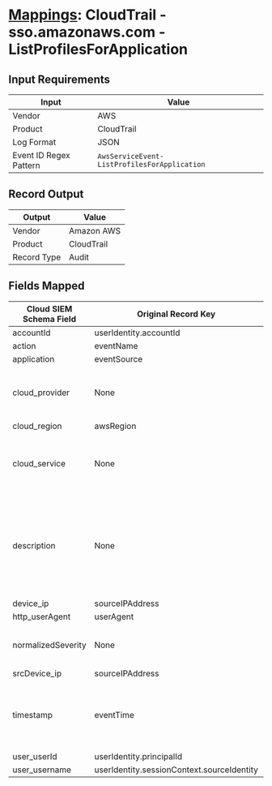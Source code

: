 # [Mappings](README.md): CloudTrail - sso.amazonaws.com - ListProfilesForApplication

## Input Requirements

|Input|Value|
|-----|-----|
|Vendor|AWS|
|Product|CloudTrail|
|Log Format|JSON|
|Event ID Regex Pattern|`AwsServiceEvent-ListProfilesForApplication`|

## Record Output

|Output|Value|
|------|-----|
|Vendor|Amazon AWS|
|Product|CloudTrail|
|Record Type|Audit|

## Fields Mapped

|Cloud SIEM Schema Field|Original Record Key|Notes|
|-----------------------|-------------------|-----|
|accountId|userIdentity.accountId||
|action|eventName||
|application|eventSource||
|cloud_provider|None|The static text `AWS` is populated in this schema field.|
|cloud_region|awsRegion||
|cloud_service|None|The static text `IAM Identity Center` is populated in this schema field.|
|description|None|The static text `A request to list profiles for applications with AWS Single Sign-On was made.` is populated in this schema field.|
|device_ip|sourceIPAddress||
|http_userAgent|userAgent||
|normalizedSeverity|None|The static text `1` is populated in this schema field.|
|srcDevice_ip|sourceIPAddress||
|timestamp|eventTime|We expect the orginal record value of `eventTime` is in the format `yyyy-MM-dd'T'HH:mm:ssZ`|
|user_userId|userIdentity.principalId||
|user_username|userIdentity.sessionContext.sourceIdentity||

